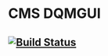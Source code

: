 # CMS DQMGUI

## [![Build Status](https://travis-ci.org/rovere/dqmgui.svg?branch=fix_slc6py27gcc493)](https://travis-ci.org/rovere/dqmgui)

